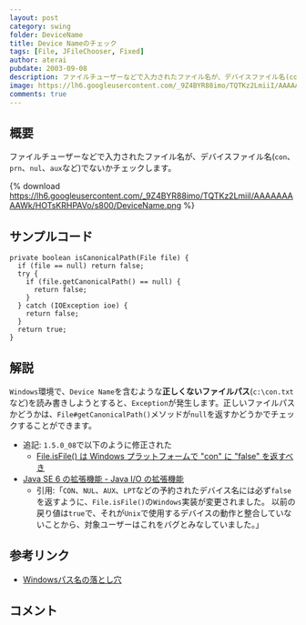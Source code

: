 ```yaml
---
layout: post
category: swing
folder: DeviceName
title: Device Nameのチェック
tags: [File, JFileChooser, Fixed]
author: aterai
pubdate: 2003-09-08
description: ファイルチューザーなどで入力されたファイル名が、デバイスファイル名(con、prn、nul、auxなど)でないかチェックします。
image: https://lh6.googleusercontent.com/_9Z4BYR88imo/TQTKz2LmiiI/AAAAAAAAAWk/HOTsKRHPAVo/s800/DeviceName.png
comments: true
---
```

## 概要
ファイルチューザーなどで入力されたファイル名が、デバイスファイル名(`con`、`prn`、`nul`、`aux`など)でないかチェックします。

{% download https://lh6.googleusercontent.com/_9Z4BYR88imo/TQTKz2LmiiI/AAAAAAAAAWk/HOTsKRHPAVo/s800/DeviceName.png %}

## サンプルコード
<pre class="prettyprint"><code>private boolean isCanonicalPath(File file) {
  if (file == null) return false;
  try {
    if (file.getCanonicalPath() == null) {
      return false;
    }
  } catch (IOException ioe) {
    return false;
  }
  return true;
}
</code></pre>

## 解説
`Windows`環境で、`Device Name`を含むような**正しくないファイルパス**(`c:\con.txt`など)を読み書きしようとすると、`Exception`が発生します。正しいファイルパスかどうかは、`File#getCanonicalPath()`メソッドが`null`を返すかどうかでチェックすることができます。

- 追記: `1.5.0_08`で以下のように修正された
    - [File.isFile() は Windows プラットフォームで "con" に "false" を返すべき](https://bugs.openjdk.java.net/browse/JDK-6176051)
- [Java SE 6 の拡張機能 - Java I/O の拡張機能](http://docs.oracle.com/javase/jp/6/technotes/guides/io/enhancements.html#6)
    - 引用:「`CON`、`NUL`、`AUX`、`LPT`などの予約されたデバイス名には必ず`false`を返すように、`File.isFile()`の`Windows`実装が変更されました。 以前の戻り値は`true`で、それが`Unix`で使用するデバイスの動作と整合していないことから、対象ユーザーはこれをバグとみなしていました。」

<!-- dummy comment line for breaking list -->

## 参考リンク
- [Windowsパス名の落とし穴](http://www.ipa.go.jp/security/awareness/vendor/programming/b08_01_main.html)

<!-- dummy comment line for breaking list -->

## コメント
